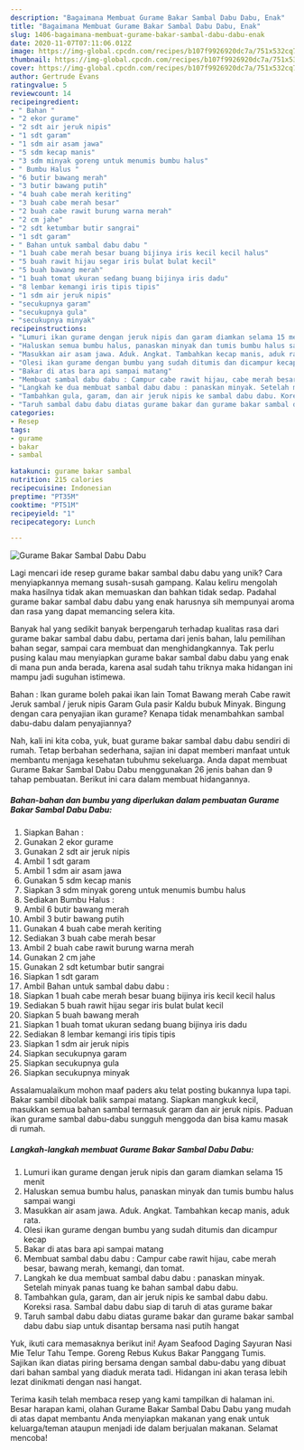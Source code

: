 ```yaml
---
description: "Bagaimana Membuat Gurame Bakar Sambal Dabu Dabu, Enak"
title: "Bagaimana Membuat Gurame Bakar Sambal Dabu Dabu, Enak"
slug: 1406-bagaimana-membuat-gurame-bakar-sambal-dabu-dabu-enak
date: 2020-11-07T07:11:06.012Z
image: https://img-global.cpcdn.com/recipes/b107f9926920dc7a/751x532cq70/gurame-bakar-sambal-dabu-dabu-foto-resep-utama.jpg
thumbnail: https://img-global.cpcdn.com/recipes/b107f9926920dc7a/751x532cq70/gurame-bakar-sambal-dabu-dabu-foto-resep-utama.jpg
cover: https://img-global.cpcdn.com/recipes/b107f9926920dc7a/751x532cq70/gurame-bakar-sambal-dabu-dabu-foto-resep-utama.jpg
author: Gertrude Evans
ratingvalue: 5
reviewcount: 14
recipeingredient:
- " Bahan "
- "2 ekor gurame"
- "2 sdt air jeruk nipis"
- "1 sdt garam"
- "1 sdm air asam jawa"
- "5 sdm kecap manis"
- "3 sdm minyak goreng untuk menumis bumbu halus"
- " Bumbu Halus "
- "6 butir bawang merah"
- "3 butir bawang putih"
- "4 buah cabe merah keriting"
- "3 buah cabe merah besar"
- "2 buah cabe rawit burung warna merah"
- "2 cm jahe"
- "2 sdt ketumbar butir sangrai"
- "1 sdt garam"
- " Bahan untuk sambal dabu dabu "
- "1 buah cabe merah besar buang bijinya iris kecil kecil halus"
- "5 buah rawit hijau segar iris bulat bulat kecil"
- "5 buah bawang merah"
- "1 buah tomat ukuran sedang buang bijinya iris dadu"
- "8 lembar kemangi iris tipis tipis"
- "1 sdm air jeruk nipis"
- "secukupnya garam"
- "secukupnya gula"
- "secukupnya minyak"
recipeinstructions:
- "Lumuri ikan gurame dengan jeruk nipis dan garam diamkan selama 15 menit"
- "Haluskan semua bumbu halus, panaskan minyak dan tumis bumbu halus sampai wangi"
- "Masukkan air asam jawa. Aduk. Angkat. Tambahkan kecap manis, aduk rata."
- "Olesi ikan gurame dengan bumbu yang sudah ditumis dan dicampur kecap"
- "Bakar di atas bara api sampai matang"
- "Membuat sambal dabu dabu : Campur cabe rawit hijau, cabe merah besar, bawang merah, kemangi, dan tomat."
- "Langkah ke dua membuat sambal dabu dabu : panaskan minyak. Setelah minyak panas tuang ke bahan sambal dabu dabu."
- "Tambahkan gula, garam, dan air jeruk nipis ke sambal dabu dabu. Koreksi rasa. Sambal dabu dabu siap di taruh di atas gurame bakar"
- "Taruh sambal dabu dabu diatas gurame bakar dan gurame bakar sambal dabu dabu siap untuk disantap bersama nasi putih hangat"
categories:
- Resep
tags:
- gurame
- bakar
- sambal

katakunci: gurame bakar sambal 
nutrition: 215 calories
recipecuisine: Indonesian
preptime: "PT35M"
cooktime: "PT51M"
recipeyield: "1"
recipecategory: Lunch

---
```



![Gurame Bakar Sambal Dabu Dabu](https://img-global.cpcdn.com/recipes/b107f9926920dc7a/751x532cq70/gurame-bakar-sambal-dabu-dabu-foto-resep-utama.jpg)

Lagi mencari ide resep gurame bakar sambal dabu dabu yang unik? Cara menyiapkannya memang susah-susah gampang. Kalau keliru mengolah maka hasilnya tidak akan memuaskan dan bahkan tidak sedap. Padahal gurame bakar sambal dabu dabu yang enak harusnya sih mempunyai aroma dan rasa yang dapat memancing selera kita.

Banyak hal yang sedikit banyak berpengaruh terhadap kualitas rasa dari gurame bakar sambal dabu dabu, pertama dari jenis bahan, lalu pemilihan bahan segar, sampai cara membuat dan menghidangkannya. Tak perlu pusing kalau mau menyiapkan gurame bakar sambal dabu dabu yang enak di mana pun anda berada, karena asal sudah tahu triknya maka hidangan ini mampu jadi suguhan istimewa.

Bahan : Ikan gurame boleh pakai ikan lain Tomat Bawang merah Cabe rawit Jeruk sambal / jeruk nipis Garam Gula pasir Kaldu bubuk Minyak. Bingung dengan cara penyajian ikan gurame? Kenapa tidak menambahkan sambal dabu-dabu dalam penyajiannya?


Nah, kali ini kita coba, yuk, buat gurame bakar sambal dabu dabu sendiri di rumah. Tetap berbahan sederhana, sajian ini dapat memberi manfaat untuk membantu menjaga kesehatan tubuhmu sekeluarga. Anda dapat membuat Gurame Bakar Sambal Dabu Dabu menggunakan 26 jenis bahan dan 9 tahap pembuatan. Berikut ini cara dalam membuat hidangannya.

<!--inarticleads1-->

##### Bahan-bahan dan bumbu yang diperlukan dalam pembuatan Gurame Bakar Sambal Dabu Dabu:

1. Siapkan  Bahan :
1. Gunakan 2 ekor gurame
1. Gunakan 2 sdt air jeruk nipis
1. Ambil 1 sdt garam
1. Ambil 1 sdm air asam jawa
1. Gunakan 5 sdm kecap manis
1. Siapkan 3 sdm minyak goreng untuk menumis bumbu halus
1. Sediakan  Bumbu Halus :
1. Ambil 6 butir bawang merah
1. Ambil 3 butir bawang putih
1. Gunakan 4 buah cabe merah keriting
1. Sediakan 3 buah cabe merah besar
1. Ambil 2 buah cabe rawit burung warna merah
1. Gunakan 2 cm jahe
1. Gunakan 2 sdt ketumbar butir sangrai
1. Siapkan 1 sdt garam
1. Ambil  Bahan untuk sambal dabu dabu :
1. Siapkan 1 buah cabe merah besar buang bijinya iris kecil kecil halus
1. Sediakan 5 buah rawit hijau segar iris bulat bulat kecil
1. Siapkan 5 buah bawang merah
1. Siapkan 1 buah tomat ukuran sedang buang bijinya iris dadu
1. Sediakan 8 lembar kemangi iris tipis tipis
1. Siapkan 1 sdm air jeruk nipis
1. Siapkan secukupnya garam
1. Siapkan secukupnya gula
1. Siapkan secukupnya minyak


Assalamualaikum mohon maaf paders aku telat posting bukannya lupa tapi. Bakar sambil dibolak balik sampai matang. Siapkan mangkuk kecil, masukkan semua bahan sambal termasuk garam dan air jeruk nipis. Paduan ikan gurame sambal dabu-dabu sungguh menggoda dan bisa kamu masak di rumah. 

<!--inarticleads2-->

##### Langkah-langkah membuat Gurame Bakar Sambal Dabu Dabu:

1. Lumuri ikan gurame dengan jeruk nipis dan garam diamkan selama 15 menit
1. Haluskan semua bumbu halus, panaskan minyak dan tumis bumbu halus sampai wangi
1. Masukkan air asam jawa. Aduk. Angkat. Tambahkan kecap manis, aduk rata.
1. Olesi ikan gurame dengan bumbu yang sudah ditumis dan dicampur kecap
1. Bakar di atas bara api sampai matang
1. Membuat sambal dabu dabu : Campur cabe rawit hijau, cabe merah besar, bawang merah, kemangi, dan tomat.
1. Langkah ke dua membuat sambal dabu dabu : panaskan minyak. Setelah minyak panas tuang ke bahan sambal dabu dabu.
1. Tambahkan gula, garam, dan air jeruk nipis ke sambal dabu dabu. Koreksi rasa. Sambal dabu dabu siap di taruh di atas gurame bakar
1. Taruh sambal dabu dabu diatas gurame bakar dan gurame bakar sambal dabu dabu siap untuk disantap bersama nasi putih hangat


Yuk, ikuti cara memasaknya berikut ini! Ayam Seafood Daging Sayuran Nasi Mie Telur Tahu Tempe. Goreng Rebus Kukus Bakar Panggang Tumis. Sajikan ikan diatas piring bersama dengan sambal dabu-dabu yang dibuat dari bahan sambal yang diaduk merata tadi. Hidangan ini akan terasa lebih lezat dinikmati dengan nasi hangat. 

Terima kasih telah membaca resep yang kami tampilkan di halaman ini. Besar harapan kami, olahan Gurame Bakar Sambal Dabu Dabu yang mudah di atas dapat membantu Anda menyiapkan makanan yang enak untuk keluarga/teman ataupun menjadi ide dalam berjualan makanan. Selamat mencoba!

